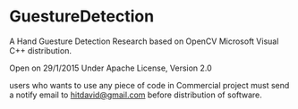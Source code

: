 GuestureDetection
=================

A Hand Guesture Detection Research based on OpenCV
Microsoft Visual C++ distribution.

Open on 29/1/2015
Under Apache License, Version 2.0

users who wants to use any piece of code in Commercial project must send a notify email to hitdavid@gmail.com before distribution of software.
